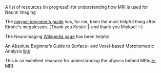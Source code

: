 A list of resources (in progress!) for understanding how MRI is used for Neural Imaging

The [nipype-beginner's guide](http://miykael.github.io/nipype-beginner-s-guide/neuroimaging.html) has, for me, been the most helpful thing after Kirstie's megalesson. (Thank you Kirstie :tada: and thank you Miykael :sparkles:)

The Neuroimaging [Wikipedia page](https://en.wikipedia.org/wiki/Neuroimaging) has been helpful

An Absolute Beginner’s Guide to Surface- and Voxel-based Morphometric Analysis [link](http://cds.ismrm.org/protected/11MProceedings/files/ISMRM2011-8410.pdf)


This is an excellent resource for understanding the physics behind MRIs [e-MRI](https://www.imaios.com/en/e-Courses/e-MRI)

